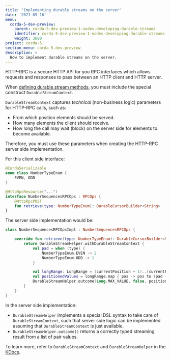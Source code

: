 ```yaml
---
title: "Implementing durable streams on the server"
date: '2021-09-16'
menu:
  corda-5-dev-preview:
    parent: corda-5-dev-preview-1-nodes-developing-durable-streams
    identifier: corda-5-dev-preview-1-nodes-developing-durable-streams-server
    weight: 3600
project: corda-5
section_menu: corda-5-dev-preview
description: >
  How to implement durable streams on the server.
---
```


HTTP-RPC is a secure HTTP API for you RPC interfaces which allows requests and responses to pass between an HTTP client
and HTTP server.

When [defining durable stream methods](../define-methods/methods.md), you must include the special construct `DurableStreamContext`.

`DurableStreamContext` captures *technical* (non-business logic) parameters for HTTP-RPC calls, such as:
* From which position elements should be served.
* How many elements the client should receive.
* How long the call may wait (block) on the server side for elements to become available.

Therefore, you must use these parameters when creating the HTTP-RPC server side implementation.

For this client side interface:
```kotlin
@CordaSerializable
enum class NumberTypeEnum {
    EVEN, ODD
}

@HttpRpcResource("...")
interface NumberSequencesRPCOps : RPCOps {
    @HttpRpcPOST
    fun retrieve(type: NumberTypeEnum): DurableCursorBuilder<String>
}
```

The server side implementation would be:

```kotlin
class NumberSequencesRPCOpsImpl : NumberSequencesRPCOps {

    override fun retrieve(type: NumberTypeEnum): DurableCursorBuilder<String> {
        return DurableStreamHelper.withDurableStreamContext {
            val pad = when (type) {
                NumberTypeEnum.EVEN -> 2
                NumberTypeEnum.ODD -> 1
            }

            val longRange: LongRange = (currentPosition + 1)..(currentPosition + maxCount)
            val positionedValues = longRange.map { pos -> pos to (pad + pos * 2).toHumanReadableNumber() }
            DurableStreamHelper.outcome(Long.MAX_VALUE, false, positionedValues)
        }
    }
}
```

In the server side implementation:
* `DurableStreamHelper` implements a special DSL syntax to take care of `DurableStreamContext`, such that server side logic can be implemented assuming that `DurableStreamContext` is just available.
* `DurableStreamHelper.outcome()` returns a correctly typed streaming result from a list of pair values.

To learn more, refer to `DurableStreamContext` and `DurableStreamHelper` in the [KDocs](https://www.kdocs.co.uk/home).

